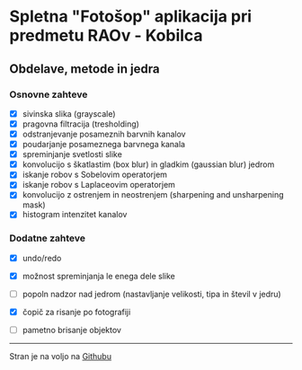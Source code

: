 
# Spletna "Fotošop" aplikacija pri predmetu RAOv - Kobilca

## Obdelave, metode in jedra

### Osnovne zahteve
- [x] sivinska slika (grayscale)
- [x] pragovna filtracija (tresholding)
- [x] odstranjevanje posameznih barvnih kanalov
- [x] poudarjanje posameznega barvnega kanala
- [x] spreminjanje svetlosti slike
- [x] konvolucijo s škatlastim (box blur) in gladkim (gaussian blur) jedrom
- [x] iskanje robov s Sobelovim operatorjem
- [x] iskanje robov s Laplaceovim operatorjem
- [x] konvolucijo z ostrenjem in neostrenjem (sharpening and unsharpening mask)
- [x] histogram intenzitet kanalov

### Dodatne zahteve
- [x] undo/redo
- [x] možnost spreminjanja le enega dele slike
- [ ] popoln nadzor nad jedrom (nastavljanje velikosti, tipa in števil v jedru)
- [x] čopič za risanje po fotografiji
- [ ] pametno brisanje objektov


<hr>

Stran je na voljo na [Githubu](https://github.com/KlemenSkok/KobilcaFoto)